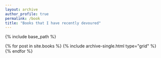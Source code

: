 ```yaml
---
layout: archive
author_profile: true 
permalink: /book 
title: "Books that I have recently devoured"
---
```


{% include base_path %}

<!--<h3 class="archive__subtitle">{{ site.data.ui-text[site.locale].recent_posts }}</h3>
-->
<!-- {% for post in paginator.posts %}
  {% include archive-single.html %}
{% endfor %} 

{% include paginator.html %} -->

<div class="grid__wrapper">
  {% for post in site.books %}
    {% include archive-single.html type="grid" %}
  {% endfor %}
</div>



<!--{% for post in site.books %}
  {% include archive-single.html %}
{% endfor %}
-->